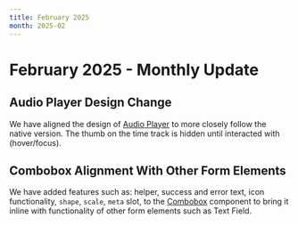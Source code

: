 ```yaml
---
title: February 2025
month: 2025-02
---
```


# February 2025 - Monthly Update

## Audio Player Design Change

We have aligned the design of [Audio Player](/components/audio-player/) to more closely follow the native version. The thumb on the time track is hidden until interacted with (hover/focus).

## Combobox Alignment With Other Form Elements

We have added features such as: helper, success and error text, icon functionality, `shape`, `scale`, `meta` slot, to the [Combobox](/components/combobox/) component to bring it inline with functionality of other form elements such as Text Field.
